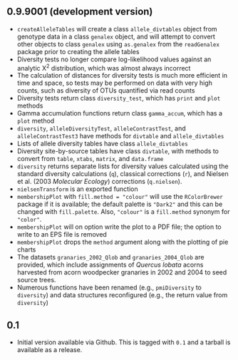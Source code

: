 0.9.9001 (development version)
------

* `createAlleleTables` will create a class `allele_divtables` object from genotype data in a class `genalex` object, and will attempt to convert other objects to class `genalex` using `as.genalex` from the `readGenalex` package prior to creating the allele tables
* Diversity tests no longer compare log-likelihood values against an analytic &Chi;<sup>2</sup> distribution, which was almost always incorrect
* The calculation of distances for diversity tests is much more efficient in time and space, so tests may be performed on data with very high counts, such as diversity of OTUs quantified via read counts
* Diversity tests return class `diversity_test`, which has `print` and `plot` methods
* Gamma accumulation functions return class `gamma_accum`, which has a `plot` method
* `diversity`, `alleleDiversityTest`, `alleleContrastTest`, and `alleleContrastTest3` have methods for `divtable` and `allele_divtables`
* Lists of allele diversity tables have class `allele_divtables`
* Diversity site-by-source tables have class `divtable`, with methods to convert from `table`, `xtabs`, `matrix`, and `data.frame`
* `diversity` returns separate lists for diversity values calculated using the standard diversity calculations (`q`), classical corrections (`r`), and Nielsen et al. (2003 *Molecular Ecology*) corrections (`q.nielsen`).
* `nielsenTransform` is an exported function
* `membershipPlot` with `fill.method = "colour"` will use the `RColorBrewer` package if it is available; the default palette is `"Dark2"` and this can be changed with `fill.palette`.  Also, `"colour"` is a `fill.method` synonym for `"color"`.
* `membershipPlot` will on option write the plot to a PDF file; the option to write to an EPS file is removed
* `membershipPlot` drops the `method` argument along with the plotting of pie charts
* The datasets `granaries_2002_Qlob` and `granaries_2004_Qlob` are provided, which include assignments of *Quercus lobata* acorns harvested from acorn woodpecker granaries in 2002 and 2004 to seed source trees.
* Numerous functions have been renamed (e.g., `pmiDiversity` to `diversity`) and data structures reconfigured (e.g., the return value from `diversity`)


0.1
------

* Initial version available via Github.  This is tagged with `0.1` and a tarball is available as a release.
